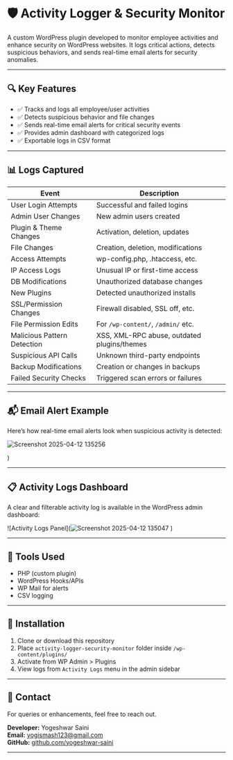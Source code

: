 # 🛡️ Activity Logger & Security Monitor

A custom WordPress plugin developed to monitor employee activities and enhance security on WordPress websites. It logs critical actions, detects suspicious behaviors, and sends real-time email alerts for security anomalies.

---

## 🔍 Key Features

- ✅ Tracks and logs all employee/user activities
- ✅ Detects suspicious behavior and file changes
- ✅ Sends real-time email alerts for critical security events
- ✅ Provides admin dashboard with categorized logs
- ✅ Exportable logs in CSV format

---

## 📊 Logs Captured

| Event | Description |
|-------|-------------|
| User Login Attempts | Successful and failed logins |
| Admin User Changes | New admin users created |
| Plugin & Theme Changes | Activation, deletion, updates |
| File Changes | Creation, deletion, modifications |
| Access Attempts | wp-config.php, .htaccess, etc. |
| IP Access Logs | Unusual IP or first-time access |
| DB Modifications | Unauthorized database changes |
| New Plugins | Detected unauthorized installs |
| SSL/Permission Changes | Firewall disabled, SSL off, etc. |
| File Permission Edits | For `/wp-content/`, `/admin/` etc. |
| Malicious Pattern Detection | XSS, XML-RPC abuse, outdated plugins/themes |
| Suspicious API Calls | Unknown third-party endpoints |
| Backup Modifications | Creation or changes in backups |
| Failed Security Checks | Triggered scan errors or failures |

---

## 📬 Email Alert Example

Here’s how real-time email alerts look when suspicious activity is detected:

![Screenshot 2025-04-12 135256](https://github.com/user-attachments/assets/93e38dee-dd36-4ab2-9ebc-71902777a8be)

)

---

## 📋 Activity Logs Dashboard

A clear and filterable activity log is available in the WordPress admin dashboard:

![Activity Logs Panel](![Screenshot 2025-04-12 135047](https://github.com/user-attachments/assets/25f05380-22c5-4add-a17b-c315d0ff5aaa)
)

---

## 🧰 Tools Used

- PHP (custom plugin)
- WordPress Hooks/APIs
- WP Mail for alerts
- CSV logging

---

## 🚀 Installation

1. Clone or download this repository
2. Place `activity-logger-security-monitor` folder inside `/wp-content/plugins/`
3. Activate from WP Admin > Plugins
4. View logs from `Activity Logs` menu in the admin sidebar

---

## 📧 Contact

For queries or enhancements, feel free to reach out.

**Developer:** Yogeshwar Saini  
**Email:** yogismash123@gmail.com  
**GitHub:** [github.com/yogeshwar-saini](https://github.com/yogeshwar-saini)

---

